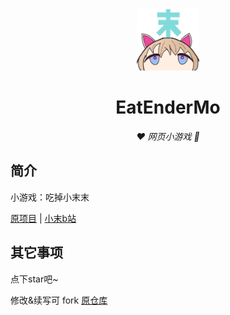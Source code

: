 <p align="center">
  <a href="https://xingye.me/game/eatkano"><img src="static/image/ClickBefore.png" width="100" height="100" alt="EatEnderMo"></a>
</p>
<div align="center">

# EatEnderMo

_♥ 网页小游戏 🥛_

</div>


## 简介

小游戏：吃掉小末末

[原项目](https://github.com/arcxingye/EatKano)
|
[小末b站](https://space.bilibili.com/373454723)

## 其它事项

点下star吧~

修改&续写可 fork [原仓库](https://github.com/arcxingye/EatKano)
